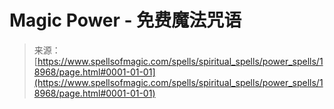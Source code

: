 <!--yml

category: 未分类

date: 2024-06-12 19:00:38

-->

# Magic Power - 免费魔法咒语

> 来源：[https://www.spellsofmagic.com/spells/spiritual_spells/power_spells/18968/page.html#0001-01-01](https://www.spellsofmagic.com/spells/spiritual_spells/power_spells/18968/page.html#0001-01-01)
